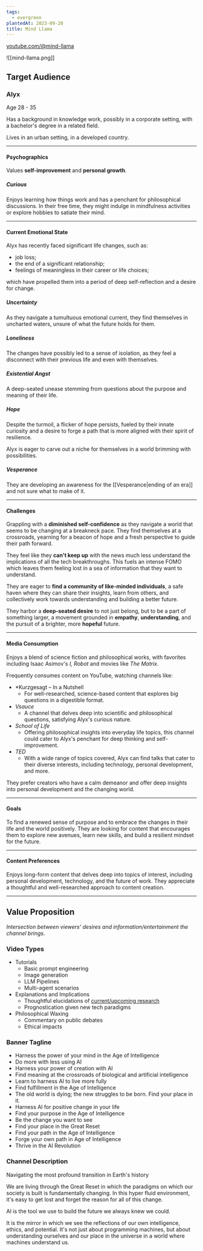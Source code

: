 ```yaml
---
tags:
  - evergreen
plantedAt: 2023-09-20
title: Mind Llama
---
```

[youtube.com/@mind-llama](https://www.youtube.com/@mind-llama)


![[mind-llama.png]]

## Target Audience

### Alyx
Age 28 - 35

Has a background in knowledge work, possibly in a corporate setting, with a bachelor's degree in a related field.

Lives in an urban setting, in a developed country.

---
#### Psychographics

Values **self-improvement** and **personal growth**.

##### Curious

Enjoys learning how things work and has a penchant for philosophical discussions. In their free time, they might indulge in mindfulness activities or explore hobbies to satiate their mind.

---
#### Current Emotional State

Alyx has recently faced significant life changes, such as:

* job loss;
* the end of a significant relationship;
* feelings of meaningless in their career or life choices;

which have propelled them into a period of deep self-reflection and a desire for change.

##### Uncertainty

As they navigate a tumultuous emotional current, they find themselves in uncharted waters, unsure of what the future holds for them.

##### Loneliness

The changes have possibly led to a sense of isolation, as they feel a disconnect with their previous life and even with themselves.

##### Existential Angst
A deep-seated unease stemming from questions about the purpose and meaning of their life.

##### Hope

Despite the turmoil, a flicker of hope persists, fueled by their innate curiosity and a desire to forge a path that is more aligned with their spirit of resilience.

Alyx is eager to carve out a niche for themselves in a world brimming with possibilities.

##### Vesperance

They are developing an awareness for the [[Vesperance|ending of an era]] and not sure what to make of it.

---
#### Challenges

Grappling with a **diminished self-confidence** as they navigate a world that seems to be changing at a breakneck pace. They find themselves at a crossroads, yearning for a beacon of hope and a fresh perspective to guide their path forward.

They feel like they **can't keep up** with the news much less understand the implications of all the tech breakthroughs. This fuels an intense FOMO which leaves them feeling lost in a sea of information that they want to understand.

They are eager to **find a community of like-minded individuals**, a safe haven where they can share their insights, learn from others, and collectively work towards understanding and building a better future.

They harbor a **deep-seated desire** to not just belong, but to be a part of something larger, a movement grounded in **empathy**, **understanding**, and the pursuit of a brighter, more **hopeful** future.

---
#### Media Consumption

Enjoys a blend of science fiction and philosophical works, with favorites including Isaac Asimov's *I, Robot* and movies like *The Matrix*.

Frequently consumes content on YouTube, watching channels like:

* *​Kurzgesagt – In a Nutshell
	* For well-researched, science-based content that explores big questions in a digestible format.
* *Vsauce*
	* A channel that delves deep into scientific and philosophical questions, satisfying Alyx's curious nature.
* *School of Life*
	* Offering philosophical insights into everyday life topics, this channel could cater to Alyx's penchant for deep thinking and self-improvement.
* *TED*
	* With a wide range of topics covered, Alyx can find talks that cater to their diverse interests, including technology, personal development, and more.

They prefer creators who have a calm demeanor and offer deep insights into personal development and the changing world.

---
#### Goals

To find a renewed sense of purpose and to embrace the changes in their life and the world positively. They are looking for content that encourages them to explore new avenues, learn new skills, and build a resilient mindset for the future.

---
#### Content Preferences

Enjoys long-form content that delves deep into topics of interest, including personal development, technology, and the future of work. They appreciate a thoughtful and well-researched approach to content creation.

---

## Value Proposition

*Intersection between viewers' desires and information/entertainment the channel brings.*

### Video Types

* Tutorials
	* Basic prompt engineering
	* Image generation
	* LLM Pipelines
	* Multi-agent scenarios
* Explanations and Implications
	* Thoughtful elucidations of [current/upcoming research](https://arxiv.org/)
	* Prognostication given new tech paradigms
* Philosophical Waxing
	* Commentary on public debates
	* Ethical impacts

### Banner Tagline

* Harness the power of your mind in the Age of Intelligence
* Do more with less using AI
* Harness your power of creation with AI
* Find meaning at the crossroads of biological and artificial intelligence
* Learn to harness AI to live more fully
* Find fulfillment in the Age of Intelligence
* The old world is dying; the new struggles to be born. Find your place in it.
* Harness AI for positive change in your life
* Find your purpose in the Age of Intelligence
* Be the change you want to see
* Find your place in the Great Reset
* Find your path in the Age of Intelligence
* Forge your own path in Age of Intelligence
* Thrive in the AI Revolution

### Channel Description

Navigating the most profound transition in Earth's history

We are living through the Great Reset in which the paradigms on which our society is built is fundamentally changing. In this hyper fluid environment, it's easy to get lost and forget the reason for all of this change.

AI is the tool we use to build the future we always knew we could.

It is the mirror in which we see the reflections of our own intelligence, ethics, and potential. It's not just about programming machines, but about understanding ourselves and our place in the universe in a world where machines understand us.